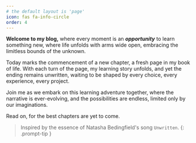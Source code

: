 ```yaml
---
# the default layout is 'page'
icon: fas fa-info-circle
order: 4
---
```


**Welcome to my blog,** where every moment is an ***opportunity*** to learn something new, where life unfolds with arms wide open, embracing the limitless bounds of the unknown. 

Today marks the commencement of a new chapter, a fresh page in my book of life. With each turn of the page, my learning story unfolds, and yet the ending remains unwritten, waiting to be shaped by every choice, every experience, every project. 

Join me as we embark on this learning adventure together, where the narrative is ever-evolving, and the possibilities are endless, limited only by our imaginations. 

Read on, for the best chapters are yet to come.

> Inspired by the essence of Natasha Bedingfield's song `Unwritten`.
{: .prompt-tip }
